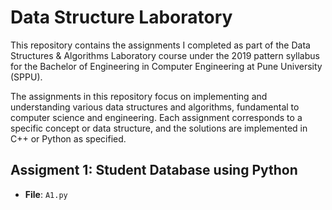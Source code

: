 # Data Structure Laboratory
This repository contains the assignments I completed as part of the Data Structures & Algorithms Laboratory course under the 2019 pattern syllabus for the Bachelor of Engineering in Computer Engineering at Pune University (SPPU).

The assignments in this repository focus on implementing and understanding various data structures and algorithms, fundamental to computer science and engineering. Each assignment corresponds to a specific concept or data structure, and the solutions are implemented in C++ or Python as specified.

## Assigment 1: Student Database using Python 
- **File**: `A1.py`

